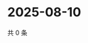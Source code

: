 # 2025-08-10

共 0 条

<!-- BEGIN ZHIHUVIDEO -->
<!-- 最后更新时间 Sun Aug 10 2025 19:09:36 GMT+0800 (China Standard Time) -->

<!-- END ZHIHUVIDEO -->
